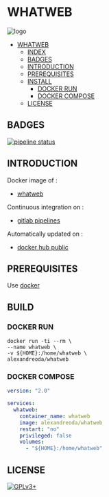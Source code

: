 # WHATWEB

![logo](https://assets.gitlab-static.net/uploads/-/system/project/avatar/12904487/unnamed.png)

- [WHATWEB](#whatweb)
  - [INDEX](#index)
  - [BADGES](#badges)
  - [INTRODUCTION](#introduction)
  - [PREREQUISITES](#prerequisites)
  - [INSTALL](#install)
    - [DOCKER RUN](#docker-run)
    - [DOCKER COMPOSE](#docker-compose)
  - [LICENSE](#license)

## BADGES

[![pipeline status](https://gitlab.com/oda-alexandre/whatweb/badges/master/pipeline.svg)](https://gitlab.com/oda-alexandre/whatweb/commits/master)

## INTRODUCTION

Docker image of :

- [whatweb](https://www.whatweb.net/)

Continuous integration on :

- [gitlab pipelines](https://gitlab.com/oda-alexandre/whatweb/pipelines)

Automatically updated on :

- [docker hub public](https://hub.docker.com/r/alexandreoda/whatweb)

## PREREQUISITES

Use [docker](https://www.docker.com)

## BUILD

### DOCKER RUN

```\
docker run -ti --rm \
--name whatweb \
-v ${HOME}:/home/whatweb \
alexandreoda/whatweb
```

### DOCKER COMPOSE

```yml
version: "2.0"

services:
  whatweb:
    container_name: whatweb
    image: alexandreoda/whatweb
    restart: "no"
    privileged: false
    volumes:
      - "${HOME}:/home/whatweb"
```

## LICENSE

[![GPLv3+](http://gplv3.fsf.org/gplv3-127x51.png)](https://gitlab.com/oda-alexandre/whatweb/blob/master/LICENSE)
